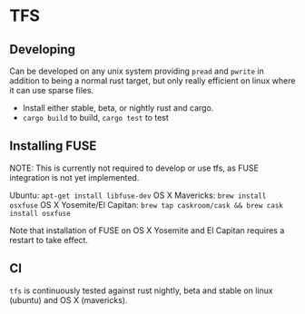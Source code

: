 # TFS

## Developing

Can be developed on any unix system providing `pread` and `pwrite` in addition
to being a normal rust target, but only really efficient on linux where it can
use sparse files.

  - Install either stable, beta, or nightly rust and cargo.
  - `cargo build` to build, `cargo test` to test

## Installing FUSE

NOTE: This is currently not required to develop or use tfs, as FUSE integration
is not yet implemented.

Ubuntu: `apt-get install libfuse-dev`
OS X Mavericks: `brew install osxfuse`
OS X Yosemite/El Capitan: `brew tap caskroom/cask && brew cask install osxfuse`

Note that installation of FUSE on OS X Yosemite and El Capitan requires
a restart to take effect.

## CI

`tfs` is continuously tested against rust nightly, beta and stable on linux
(ubuntu) and OS X (mavericks).

